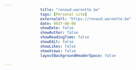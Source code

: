 ---
                title: "renaud.warnotte.be"
                tags: [Personal site]
                externalUrl: "https://renaud.warnotte.be"
                date: 9937-08-08
                showDate: false
                showAuthor: false
                showReadingTime: false
                showEdit: false
                showLikes: false
                showViews: false
                layoutBackgroundHeaderSpace: false
                ---
